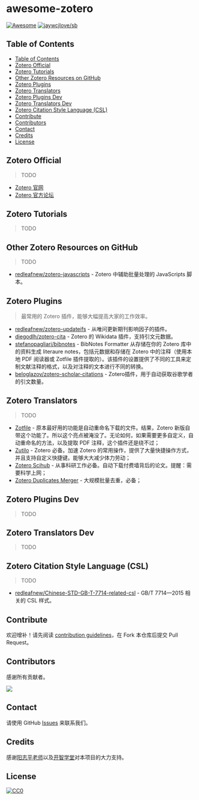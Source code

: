 # awesome-zotero

<!--rehype:style=font-size: 38px; border-bottom: 0; display: flex; min-height: 260px; align-items: center; justify-content: center;-->

[![Awesome](https://awesome.re/badge.svg)](https://github.com/sindresorhus/awesome) [![jaywcjlove/sb](https://wangchujiang.com/sb/lang/chinese.svg)](README.zh-cn.md)

<!--rehype:style=text-align: center;-->

## Table of Contents

- [Table of Contents](#table-of-contents)
- [Zotero Official](#zotero-official)
- [Zotero Tutorials](#zotero-tutorials)
- [Other Zotero Resources on GitHub](#other-zotero-resources-on-github)
- [Zotero Plugins](#zotero-plugins)
- [Zotero Translators](#zotero-translators)
- [Zotero Plugins Dev](#zotero-plugins-dev)
- [Zotero Translators Dev](#zotero-translators-dev)
- [Zotero Citation Style Language (CSL)](#zotero-citation-style-language-csl)
- [Contribute](#contribute)
- [Contributors](#contributors)
- [Contact](#contact)
- [Credits](#credits)
- [License](#license)

## Zotero Official

> TODO

- [Zotero 官网](https://www.zotero.org/)
- [Zotero 官方论坛](https://forums.zotero.org/discussions)

## Zotero Tutorials

> TODO

## Other Zotero Resources on GitHub

> TODO

- [redleafnew/zotero-javascripts](https://github.com/redleafnew/zotero-javascripts) - Zotero 中辅助批量处理的 JavaScripts 脚本。

## Zotero Plugins

> 最常用的 Zotero 插件，能够大幅提高大家的工作效率。

- [redleafnew/zotero-updateifs](https://github.com/redleafnew/zotero-updateifs) - 从唯问更新期刊影响因子的插件。
- [diegodlh/zotero-cita](https://github.com/diegodlh/zotero-cita) - Zotero 的 Wikidata 插件，支持引文元数据。
- [stefanopagliari/bibnotes](https://github.com/stefanopagliari/bibnotes) - BibNotes Formatter 从存储在你的 Zotero 库中的资料生成 literaure notes，包括元数据和存储在 Zotero 中的注释（使用本地 PDF 阅读器或 Zotfile 插件提取的）。该插件的设置提供了不同的工具来定制文献注释的格式，以及对注释的文本进行不同的转换。
- [beloglazov/zotero-scholar-citations](https://github.com/beloglazov/zotero-scholar-citations) - Zotero插件，用于自动获取谷歌学者的引文数量。

## Zotero Translators

> TODO

- [Zotfile](https://github.com/jlegewie/zotfile) - 原本最好用的功能是自动重命名下载的文件。结果，Zotero 新版自带这个功能了。所以这个亮点被淹没了。无论如何，如果需要更多自定义，自动重命名的方法，以及提取 PDF 注释，这个插件还是绕不过；
- [Zutilo](https://github.com/wshanks/Zutilo) - Zotero 必备。加速 Zotero 的常用操作，提供了大量快捷操作方式，并且支持自定义快捷键。能够大大减少体力劳动；
- [Zotero Scihub](https://github.com/ethanwillis/zotero-scihub) - 从事科研工作必备。自动下载付费墙背后的论文。提醒：需要科学上网；
- [Zotero Duplicates Merger](https://github.com/frangoud/ZoteroDuplicatesMerger) - 大规模批量去重，必备；

## Zotero Plugins Dev

> TODO

## Zotero Translators Dev

> TODO

## Zotero Citation Style Language (CSL)

> TODO

- [redleafnew/Chinese-STD-GB-T-7714-related-csl](https://github.com/redleafnew/Chinese-STD-GB-T-7714-related-csl) - GB/T 7714—2015 相关的 CSL 样式。

## Contribute

欢迎增补！请先阅读 [contribution guidelines](CONTRIBUTING.zh-cn.md)，在 Fork 本仓库后提交 Pull Request。

## Contributors

感谢所有贡献者。

<a href="https://github.com/OpenMindClub/awesome-zotero/graphs/contributors"><img src="https://opencollective.com/OpenMindClub/awesome-zotero.svg?width=890&button=false" /></a>

## Contact

请使用 GitHub [Issues](https://github.com/OpenMindClub/awesome-zotero/issues?q=is%3Aissue+is%3Aopen+sort%3Aupdated-desc) 来联系我们。

## Credits

感谢[阳志平老师](https://www.yangzhiping.com/)以及[开智学堂](https://mp.weixin.qq.com/mp/profile_ext?action=home&__biz=MzA4ODM4ODQ3MQ==#wechat_redirect)对本项目的大力支持。

## License

[![CC0][CC0-badge]][CC0-link]

[CC0-badge]: http://mirrors.creativecommons.org/presskit/buttons/88x31/svg/cc-zero.svg
[CC0-link]: https://creativecommons.org/publicdomain/zero/1.0/
